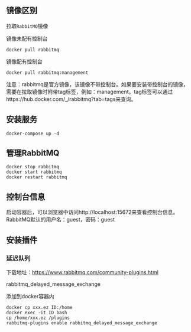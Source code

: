## 镜像区别
拉取`RabbitMQ`镜像

镜像未配有控制台

`docker pull rabbitmq`

镜像配有控制台

`docker pull rabbitmq:management`

注意：rabbitmq是官方镜像，该镜像不带控制台。如果要安装带控制台的镜像，需要在拉取镜像时附带tag标签，例如：management。tag标签可以通过https://hub.docker.com/_/rabbitmq?tab=tags来查询。


## 安装服务
```shell
docker-compose up -d
```


## 管理RabbitMQ
```shell
docker stop rabbitmq
docker start rabbitmq
docker restart rabbitmq
```

## 控制台信息

启动容器后，可以浏览器中访问http://localhost:15672来查看控制台信息。 RabbitMQ默认的用户名：guest，密码：guest

## 安装插件

### 延迟队列


下载地址：https://www.rabbitmq.com/community-plugins.html

rabbitmq_delayed_message_exchange

添加到docker容器内
```shell
docker cp xxx.ez ID:/home
docker exec -it ID bash
cp /home/xxx.ez /plugins
rabbitmq-plugins enable rabbitmq_delayed_message_exchange
```





